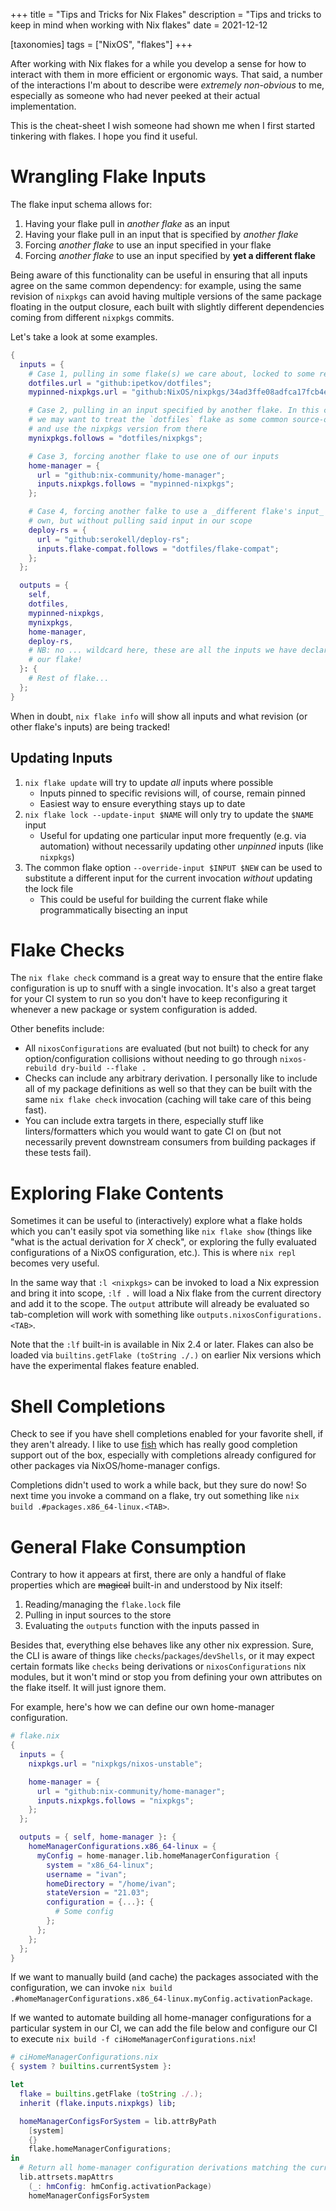 +++
title = "Tips and Tricks for Nix Flakes"
description = "Tips and tricks to keep in mind when working with Nix flakes"
date = 2021-12-12

[taxonomies]
tags = ["NixOS", "flakes"]
+++

After working with Nix flakes for a while you develop a sense for how to
interact with them in more efficient or ergonomic ways. That said, a number of
the interactions I'm about to describe were _extremely non-obvious_ to me,
especially as someone who had never peeked at their actual implementation.

This is the cheat-sheet I wish someone had shown me when I first started
tinkering with flakes. I hope you find it useful.

<!-- more -->

# Wrangling Flake Inputs

The flake input schema allows for:

1. Having your flake pull in _another flake_ as an input
1. Having your flake pull in an input that is specified by _another flake_
1. Forcing _another flake_ to use an input specified in your flake
1. Forcing _another flake_ to use an input specified by **yet a different
   flake**

Being aware of this functionality can be useful in ensuring that all inputs
agree on the same common dependency: for example, using the same revision of
`nixpkgs` can avoid having multiple versions of the same package floating in the
output closure, each built with slightly different dependencies coming from
different `nixpkgs` commits.

Let's take a look at some examples.

```nix
{
  inputs = {
    # Case 1, pulling in some flake(s) we care about, locked to some revision
    dotfiles.url = "github:ipetkov/dotfiles";
    mypinned-nixpkgs.url = "github:NixOS/nixpkgs/34ad3ffe08adfca17fcb4e4a47bb5f3b113687be";

    # Case 2, pulling in an input specified by another flake. In this case
    # we may want to treat the `dotfiles` flake as some common source-of-truth
    # and use the nixpkgs version from there
    mynixpkgs.follows = "dotfiles/nixpkgs";

    # Case 3, forcing another flake to use one of our inputs
    home-manager = {
      url = "github:nix-community/home-manager";
      inputs.nixpkgs.follows = "mypinned-nixpkgs";
    };

    # Case 4, forcing another falke to use a _different flake's input_ as its
    # own, but without pulling said input in our scope
    deploy-rs = {
      url = "github:serokell/deploy-rs";
      inputs.flake-compat.follows = "dotfiles/flake-compat";
    };
  };

  outputs = {
    self,
    dotfiles,
    mypinned-nixpkgs,
    mynixpkgs,
    home-manager,
    deploy-rs,
    # NB: no ... wildcard here, these are all the inputs we have declared for
    # our flake!
  }: {
    # Rest of flake...
  };
}
```

When in doubt, `nix flake info` will show all inputs and what revision (or
other flake's inputs) are being tracked!

## Updating Inputs

1. `nix flake update` will try to update _all_ inputs where possible
   - Inputs pinned to specific revisions will, of course, remain pinned
   - Easiest way to ensure everything stays up to date
1. `nix flake lock --update-input $NAME` will only try to update the `$NAME`
input
   - Useful for updating one particular input more frequently (e.g. via
     automation) without necessarily updating other _unpinned_ inputs (like
     `nixpkgs`)
1. The common flake option `--override-input $INPUT $NEW` can be used to
substitute a different input for the current invocation _without_ updating the
lock file
   - This could be useful for building the current flake while programmatically
     bisecting an input

# Flake Checks

The `nix flake check` command is a great way to ensure that the entire flake
configuration is up to snuff with a single invocation. It's also a great target
for your CI system to run so you don't have to keep reconfiguring it whenever a
new package or system configuration is added.

Other benefits include:

* All `nixosConfigurations` are evaluated (but not built) to check for any
  option/configuration collisions without needing to go through `nixos-rebuild
  dry-build --flake .`
* Checks can include any arbitrary derivation. I personally like to include all
  of my package definitions as well so that they can be built with the same `nix
  flake check` invocation (caching will take care of this being fast).
* You can include extra targets in there, especially stuff like
  linters/formatters which you would want to gate CI on (but not necessarily
  prevent downstream consumers from building packages if these tests fail).

# Exploring Flake Contents

Sometimes it can be useful to (interactively) explore what a flake holds which
you can't easily spot via something like `nix flake show` (things like "what is
the actual derivation for _X_ check", or exploring the fully evaluated
configurations of a NixOS configuration, etc.). This is where `nix repl` becomes
very useful.

In the same way that `:l <nixpkgs>` can be invoked to load a Nix expression and
bring it into scope, `:lf .` will load a Nix flake from the current directory
and add it to the scope. The `output` attribute will already be evaluated so
tab-completion will work with something like
`outputs.nixosConfigurations.<TAB>`.

Note that the `:lf` built-in is available in Nix 2.4 or later. Flakes can also
be loaded via `builtins.getFlake (toString ./.)` on earlier Nix versions which
have the experimental flakes feature enabled.

# Shell Completions

Check to see if you have shell completions enabled for your favorite shell, if
they aren't already. I like to use [fish] which has really good completion
support out of the box, especially with completions already configured for other
packages via NixOS/home-manager configs.

Completions didn't used to work a while back, but they sure do now! So next time
you invoke a command on a flake, try out something like `nix build
.#packages.x86_64-linux.<TAB>`.

# General Flake Consumption

Contrary to how it appears at first, there are only a handful of flake
properties which are ~~magical~~ built-in and understood by Nix itself:

1. Reading/managing the `flake.lock` file
1. Pulling in input sources to the store
1. Evaluating the `outputs` function with the inputs passed in

Besides that, everything else behaves like any other nix expression. Sure, the
CLI is aware of things like `checks`/`packages`/`devShells`, or it may expect
certain formats like `checks` being derivations or `nixosConfigurations` nix
modules, but it won't mind or stop you from defining your own attributes on the
flake itself. It will just ignore them.

For example, here's how we can define our own home-manager configuration.

```nix
# flake.nix
{
  inputs = {
    nixpkgs.url = "nixpkgs/nixos-unstable";

    home-manager = {
      url = "github:nix-community/home-manager";
      inputs.nixpkgs.follows = "nixpkgs";
    };
  };

  outputs = { self, home-manager }: {
    homeManagerConfigurations.x86_64-linux = {
      myConfig = home-manager.lib.homeManagerConfiguration {
        system = "x86_64-linux";
        username = "ivan";
        homeDirectory = "/home/ivan";
        stateVersion = "21.03";
        configuration = {...}: {
          # Some config
        };
      };
    };
  };
}
```

If we want to manually build (and cache) the packages associated with the
configuration, we can invoke `nix build
.#homeManagerConfigurations.x86_64-linux.myConfig.activationPackage`.

If we wanted to automate building all home-manager configurations for a
particular system in our CI, we can add the file below and configure our CI to
execute `nix build -f ciHomeManagerConfigurations.nix`!

```nix
# ciHomeManagerConfigurations.nix
{ system ? builtins.currentSystem }:

let
  flake = builtins.getFlake (toString ./.);
  inherit (flake.inputs.nixpkgs) lib;

  homeManagerConfigsForSystem = lib.attrByPath
    [system]
    {}
    flake.homeManagerConfigurations;
in
  # Return all home-manager configuration derivations matching the current system
  lib.attrsets.mapAttrs
    (_: hmConfig: hmConfig.activationPackage)
    homeManagerConfigsForSystem
```

[fish]: https://fishshell.com/
